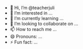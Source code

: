 - 👋 Hi, I’m @teacherjuli
- 👀 I’m interested in ...
- 🌱 I’m currently learning ...
- 💞️ I’m looking to collaborate on ...
- 📫 How to reach me ...
- 😄 Pronouns: ...
- ⚡ Fun fact: ...

<!---
teacherjuli/teacherjuli is a ✨ special ✨ repository because its `README.md` (this file) appears on your GitHub profile.
You can click the Preview link to take a look at your changes.
--->
